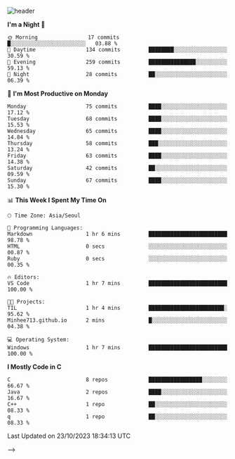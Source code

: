 
![header](https://capsule-render.vercel.app/api?type=slice&color=323C73&height=100&section=header&text=Embedded%20Software%20Developer&fontSize=50&animation=twinkling&fontColor=D5C2EE)
<!--![header](https://capsule-render.vercel.app/api?type=slice&color=323C73&height=100&section=header&text=Hi!%20I'm%20Min-hee&fontSize=90&animation=twinkling&fontColor=D5C2EE) -->

<!--START_SECTION:waka-->
**I'm a Night 🦉** 

```text
🌞 Morning                17 commits          █░░░░░░░░░░░░░░░░░░░░░░░░   03.88 % 
🌆 Daytime                134 commits         ████████░░░░░░░░░░░░░░░░░   30.59 % 
🌃 Evening                259 commits         ███████████████░░░░░░░░░░   59.13 % 
🌙 Night                  28 commits          ██░░░░░░░░░░░░░░░░░░░░░░░   06.39 % 
```
📅 **I'm Most Productive on Monday** 

```text
Monday                   75 commits          ████░░░░░░░░░░░░░░░░░░░░░   17.12 % 
Tuesday                  68 commits          ████░░░░░░░░░░░░░░░░░░░░░   15.53 % 
Wednesday                65 commits          ████░░░░░░░░░░░░░░░░░░░░░   14.84 % 
Thursday                 58 commits          ███░░░░░░░░░░░░░░░░░░░░░░   13.24 % 
Friday                   63 commits          ████░░░░░░░░░░░░░░░░░░░░░   14.38 % 
Saturday                 42 commits          ██░░░░░░░░░░░░░░░░░░░░░░░   09.59 % 
Sunday                   67 commits          ████░░░░░░░░░░░░░░░░░░░░░   15.30 % 
```


📊 **This Week I Spent My Time On** 

```text
🕑︎ Time Zone: Asia/Seoul

💬 Programming Languages: 
Markdown                 1 hr 6 mins         █████████████████████████   98.78 % 
HTML                     0 secs              ░░░░░░░░░░░░░░░░░░░░░░░░░   00.87 % 
Ruby                     0 secs              ░░░░░░░░░░░░░░░░░░░░░░░░░   00.35 % 

🔥 Editors: 
VS Code                  1 hr 7 mins         █████████████████████████   100.00 % 

🐱‍💻 Projects: 
TIL                      1 hr 4 mins         ████████████████████████░   95.62 % 
Minhee713.github.io      2 mins              █░░░░░░░░░░░░░░░░░░░░░░░░   04.38 % 

💻 Operating System: 
Windows                  1 hr 7 mins         █████████████████████████   100.00 % 
```

**I Mostly Code in C** 

```text
C                        8 repos             █████████████████░░░░░░░░   66.67 % 
Java                     2 repos             ████░░░░░░░░░░░░░░░░░░░░░   16.67 % 
C++                      1 repo              ██░░░░░░░░░░░░░░░░░░░░░░░   08.33 % 
q                        1 repo              ██░░░░░░░░░░░░░░░░░░░░░░░   08.33 % 
```




 Last Updated on 23/10/2023 18:34:13 UTC
<!--END_SECTION:waka-->
-->










<!-- 깃허브 프로필 스탯 오류 https://80000coding.oopy.io/c4235590-9033-49b3-943c-f8b6c1bfbc36 --!>

 <!--
**Minhee713/Minhee713** is a ✨ _special_ ✨ repository because its `README.md` (this file) appears on your GitHub profile.

Here are some ideas to get you started:

- 🔭 I’m currently working on ...
- 🌱 I’m currently learning ...
- 👯 I’m looking to collaborate on ...
- 🤔 I’m looking for help with ...
- 💬 Ask me about ...
- 📫 How to reach me: ...
- 😄 Pronouns: ...
- ⚡ Fun fact: ...
-->
